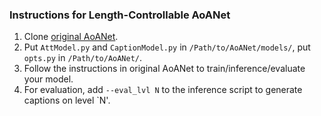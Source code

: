### Instructions for Length-Controllable AoANet

1. Clone [original AoANet](https://github.com/husthuaan/AoANet/tree/94ffe176c3777bc54e53e9dd7b305b4046d91a70).
2. Put `AttModel.py` and `CaptionModel.py` in `/Path/to/AoANet/models/`, put `opts.py` in `/Path/to/AoANet/`.
3. Follow the instructions in original AoANet to train/inference/evaluate your model.
4. For evaluation, add `--eval_lvl N` to the inference script to generate captions on level `N'.
